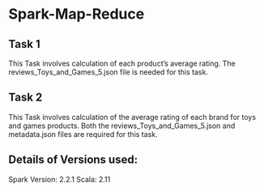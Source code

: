 # Spark-Map-Reduce
## Task 1
This Task involves calculation of each product’s average rating. The reviews_Toys_and_Games_5.json file is needed for this task.
## Task 2
This Task involves calculation of the average rating of each brand for toys and games products. Both the reviews_Toys_and_Games_5.json and metadata.json files are required for this task.
## Details of Versions used:
Spark Version: 2.2.1
Scala: 2.11

